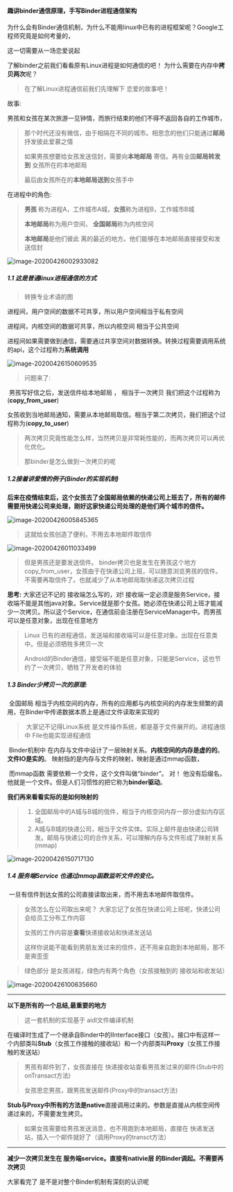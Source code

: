  

#### 趣讲binder通信原理，手写Binder进程通信架构

为什么会有Binder通信机制，为什么不能用linux中已有的进程框架呢？Google工程师究竟是如何考量的，

这一切需要从一场恋爱说起



了解binder之前我们看看原有Linux进程是如何通信的吧！ 为什么需要在内存中**拷贝两次**呢？

> 在了解Linux进程通信前我们先理解下 恋爱的故事吧！

故事:

男孩和女孩在某次旅游一见钟情，而旅行结束的他们不得不返回各自的工作城市，

> 那个时代还没有微信，由于相隔在不同的城市。相思念的他们只能通过**邮局**抒发彼此爱慕之情
>
> 如果男孩想要给女孩发送信封，需要向**本地邮局** 寄信。再有全国**邮局转发到** 女孩所在的本地邮局
>
> 最后由女孩所在的**本地邮局送到**女孩手中

在进程中的角色:

> **男孩** 称为进程A，工作城市A城，**女孩**称为进程B，工作城市B城
>
> **本地邮局**称为用户空间， **全国邮局**称为内核空间
>
> **本地邮局**是他们彼此 离的最近的地方。他们能够在本地邮局直接接受和发送信封 



![image-20200426002933082](img/1.png)

##### **1.1 这是普通linux进程通信的方式**

> 转换专业术语的图

进程间，用户空间的数据不可共享，所以用户空间相当于私有空间

进程间，内核空间的数据可共享，所以内核空间 相当于公共空间

进程间如果需要做到通信，需要通过共享空间对数据转换。转换过程需要调用系统的api，这个过程称为**系统调用**

![image-20200426150609535](img/2.png)

> 问题来了:

​		男孩写好信之后，发送信件给本地邮局 ，  相当于一次拷贝 我们把这个过程称为(**copy_from_user**)

女孩收到当地邮局通知，需要从本地邮局取信。相当于第二次拷贝，我们把这个过程称为(**copy_to_user**)



> 两次拷贝究竟性能怎么样，当然拷贝是非常耗性能的，而两次拷贝可以再优化优化。
>
> 那binder是怎么做到一次拷贝的呢

##### 1.2接着讲爱情的例子(Binder的实现机制)

**后来在疫情结束后，这个女孩去了全国邮局依赖的快递公司上班去了，所有的邮件需要用快递公司来处理，刚好这家快递公司处理的是他们两个城市的信件。**

![image-20200426005845365](img/4.png)

> 这就给女孩创造了便利，不用去本地邮件取信件

![image-20200426011033499](img/5.png)

> 但是男孩还是要发送信件。 binder拷贝也是发生在男孩这个地方copy_from_user，女孩由于在快递公司上班，可以随意浏览男孩的信件。不需要再取信件了。也就减少了从本地邮局取快递这次拷贝过程





**思考:**   大家还记不记的 接收端怎么写的，对!  接收端一定必须是服务Service，接收端不能是其他java对象。Service就是那个女孩。她必须在快递公司上班才能减少一次拷贝。所以这个Service，在通信前会注册在ServiceManager中。而男孩可以是任意对象，出现在任意地方

> Linux 已有的进程通信，发送端和接收端可以是任意对象。出现在任意类中。但是必须牺牲多拷贝一次
>
> Android的Binder通信，接受端不能是任意对象，只能是Service，这也节约了一次拷贝，牺牲了开发者的体验

##### 1.3 Binder少拷贝一次的原理:

​		全国邮局 相当于内核空间的内存，所有的应用都与内核空间的内存发生频繁的调用，在Binder中传递数据本质上是通过文件读取来实现的

> ​		大家记不记得Linux系统 是文件操作系统，都是基于文件展开的。进程通信中 File也能实现进程通信

​		Binder机制中 在内存与文件中设计了一层映射关系。**内核空间的内存是虚的的**。**文件IO是实的**。 映射指的是内存与文件的映射，映射是通过mmap函数，

​		而mmap函数 需要依赖一个文件，这个文件叫做“binder”。     对！ 他没有后缀名，他就是一个文件。但是人们习惯性的把它称为**binder驱动**。

**我们再来看看实际的是如何映射的**

> 1. 全国邮局中的A城与B城的信件，相当于内核空间内存一部分虚拟内存区域。
> 2. A城与B城的快递公司，相当于文件实体。实际上邮件是由快递公司转发。邮局与快递公司的合作关系，可以理解内存与文件形成了映射关系(mmap)

![image-20200426150717130](img/6.png)

#####  1.4 服务端Service 也通过mmap函数监听文件的变化。

​		一旦有信件到达女孩的公司直接读取出来，而不用去本地邮件取信件。

> 女孩怎么在公司取出来呢？ 大家忘记了女孩在快递公司上班呢，快递公司会给员工分布工作内容
>
> 女孩的工作内容是**查看**快递接收站和快递发送站
>
> 这样你说能不能看到男朋友发过来的信件，还不用亲自跑到本地邮局，那不是爽歪歪



> 绿色部分 是女孩进程，绿色内有两个角色（女孩接触到的 接收站和收发站）

![image-20200426100635660](img/7.png)

----------
**以下是所有的一个总结,最重要的地方**
> 这一套机制的实现基于 aidl文件编译机制

​		在编译时生成了一个继承自Binder中的IInterface接口（女孩）。接口中有这样一个内部类叫**Stub**（女孩工作接触的接收站）和一个内部类叫**Proxy**（女孩工作接触的发送站）

> 男孩有邮件到了，女孩直接在 快递接收站查看男孩发过来的邮件(Stub中的 onTransact方法)
>
> 女孩思恋男孩，跟男孩发送邮件(Proxy中的transact方法)

**Stub与Proxy中所有的方法是native**直接调用过来的。参数是直接从内核空间传递过来的，不需要发生拷贝。

> 如果女孩需要给男孩发送消息，也不用跑到本地邮局，直接在 快递发送站，插入一个邮件就好了（调用Proxy的transct方法）

----------

**减少一次拷贝发生在 服务端service。直接有nativie层 的Binder调起。不需要再次拷贝**

 大家看完了 是不是对整个Binder机制有深刻的认识呢